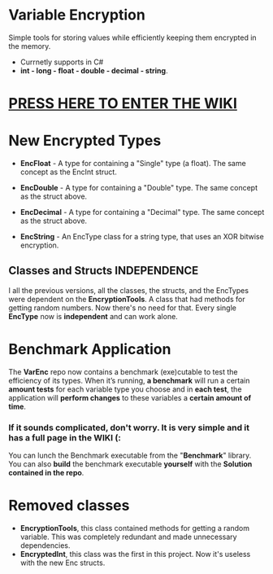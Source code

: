 # Variable Encryption
Simple tools for storing values while efficiently keeping them encrypted in the memory.
* Currnetly supports in C#  
* **int - long - float - double - decimal - string**.
 
 # [PRESS HERE TO ENTER THE WIKI]
 
 [PRESS HERE TO ENTER THE WIKI]: https://github.com/JosepeDev/Variable-Encryption/wiki
 
# New Encrypted Types
* **EncFloat** - A type for containing a "Single" type (a float).
 The same concept as the EncInt struct.

* **EncDouble** - A type for containing a "Double" type.
 The same concept as the struct above.

* **EncDecimal** - A type for containing a "Decimal" type.
  The same concept as the struct above.

* **EncString** -  An EncType class for a string type,
that uses an XOR bitwise encryption.

## Classes and Structs INDEPENDENCE
I all the previous versions, all the classes, the structs, and the EncTypes were dependent on the **EncryptionTools**.
A class that had methods for getting random numbers. Now there's no need for that.
Every single **EncType** now is **independent** and can work alone.

# Benchmark Application
The **VarEnc** repo now contains a benchmark (exe)cutable to test the efficiency of its types.
When it’s running, **a benchmark** will run a certain **amount tests** for each variable type you choose and in **each test**,
 the application will **perform changes** to these variables a **certain amount of time**.

### If it sounds complicated, don't worry. It is very simple and it has a full page in the **WIKI** (:

You can lunch the Benchmark executable from the "**Benchmark**" library.
You can also **build** the benchmark executable **yourself** with the **Solution contained in the repo**.

# Removed classes
* **EncryptionTools**, this class contained methods for getting a random variable.
 This was completely redundant and made unnecessary dependencies.
* **EncryptedInt**, this class was the first in this project. 
Now it's useless with the new Enc structs.

